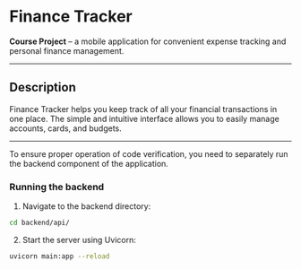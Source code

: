 # Finance Tracker

**Course Project** – a mobile application for convenient expense tracking and personal finance management.

---

## Description

Finance Tracker helps you keep track of all your financial transactions in one place. The simple and intuitive interface allows you to easily manage accounts, cards, and budgets.

---

To ensure proper operation of code verification, you need to separately run the backend component of the application.

### Running the backend

1. Navigate to the backend directory:

```bash
cd backend/api/
```
2. Start the server using Uvicorn:
```bash
uvicorn main:app --reload
```
